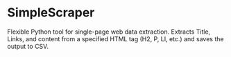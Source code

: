 # SimpleScraper
Flexible Python tool for single-page web data extraction. Extracts Title, Links, and content from a specified HTML tag (H2, P, LI, etc.) and saves the output to CSV.
